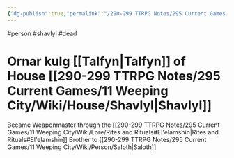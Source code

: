 ```yaml
---
{"dg-publish":true,"permalink":"/290-299 TTRPG Notes/295 Current Games/11 Weeping City/Wiki/Person/Ornar/"}
---
```



#person #shavlyl #dead 

# Ornar kulg [[Talfyn\|Talfyn]] of House [[290-299 TTRPG Notes/295 Current Games/11 Weeping City/Wiki/House/Shavlyl\|Shavlyl]]

Became Weaponmaster through the [[290-299 TTRPG Notes/295 Current Games/11 Weeping City/Wiki/Lore/Rites and Rituals#El'elamshin\|Rites and Rituals#El'elamshin]]
Brother to [[290-299 TTRPG Notes/295 Current Games/11 Weeping City/Wiki/Person/Saloth\|Saloth]]